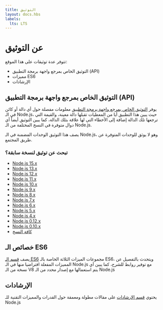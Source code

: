 ```yaml
---
title: التوثيق
layout: docs.hbs
labels:
  lts: LTS
---
```


# عن التوثيق

تتوفر عدة توثيقات على هذا الموقع:

* التوثيق الخاص بمرجع واجهة برمجة التطبيق (API)
* مميزات ES6
* الإرشادات

## التوثيق الخاص بمرجع واجهة برمجة التطبيق (API)

يوفر [التوثيق الخاص بمرجع واجهة برمجة التطبيق](https://nodejs.org/api/) معلومات مفصلة حول أي دالة أو كائن في الـ Node.js، حيث يبين هذا التطبيق أيا من المعطيات تقبلها دالة معينة، والقيمة التي ترجعها تلك الدالة إضافة إلى الأخطاء التي لها علاقة بتلك الدالة، كما يبين التوثيق أيضاً أي دوال متوفرة في النسخ المختلفة من الـ Node.js.

يصف هذا التوثيق الوحدات المضمنة في الـ Node.js، وهو لا يوثق للوحدات المتوفرة عن طريق المجتمع.

<div class="highlight-box">

### تبحث عن توثيق لنسخة سابقة؟

* [Node.js 15.x](https://nodejs.org/docs/latest-v15.x/api/)
* [Node.js 13.x](https://nodejs.org/docs/latest-v13.x/api/)
* [Node.js 12.x](https://nodejs.org/docs/latest-v12.x/api/)
* [Node.js 11.x](https://nodejs.org/docs/latest-v11.x/api/)
* [Node.js 10.x](https://nodejs.org/docs/latest-v10.x/api/)
* [Node.js 9.x](https://nodejs.org/docs/latest-v9.x/api/)
* [Node.js 8.x](https://nodejs.org/docs/latest-v8.x/api/)
* [Node.js 7.x](https://nodejs.org/docs/latest-v7.x/api/)
* [Node.js 6.x](https://nodejs.org/docs/latest-v6.x/api/)
* [Node.js 5.x](https://nodejs.org/docs/latest-v5.x/api/)
* [Node.js 4.x](https://nodejs.org/docs/latest-v4.x/api/)
* [Node.js 0.12.x](https://nodejs.org/docs/latest-v0.12.x/api/)
* [Node.js 0.10.x](https://nodejs.org/docs/latest-v0.10.x/api/)
* [كافة النسخ](https://nodejs.org/docs/)

</div>

## خصائص الـ ES6

يصف [قسم الـ ES6](/ar/docs/es6/) مجموعات الميزات الثلاثة الخاصة بالـ ES6، ويتحدث بالتفصيل عن المميزات المفعلة افتراضيا منها في الـ Node.js مع توفير روابط للشرح، كما يبين أي نسخة من الـ V8 يتم استعمالها مع إصدار محدد من الـ Node.js

## الإرشادات

يحتوي [قسم الإرشادات](/ar/docs/guides/) على مقالات مطولة ومعمقة حول القدرات والمميزات التقنية للـ Node.js
